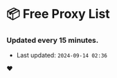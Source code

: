 # :package: Free Proxy List
### Updated every 15 minutes.

- Last updated: `2024-09-14 02:36`

:heart:
